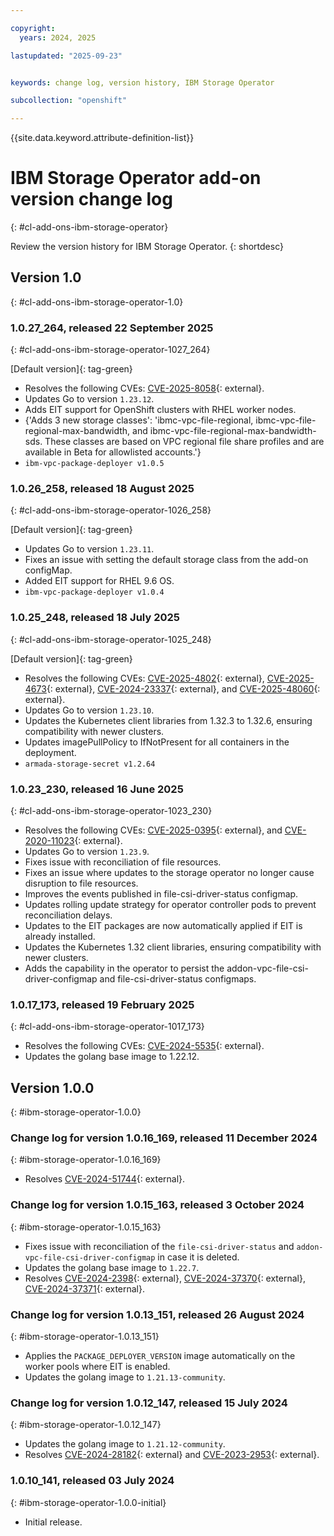 ```yaml
---

copyright:
  years: 2024, 2025

lastupdated: "2025-09-23"


keywords: change log, version history, IBM Storage Operator

subcollection: "openshift"

---
```


{{site.data.keyword.attribute-definition-list}}




# IBM Storage Operator add-on version change log
{: #cl-add-ons-ibm-storage-operator}

Review the version history for IBM Storage Operator.
{: shortdesc}



## Version 1.0
{: #cl-add-ons-ibm-storage-operator-1.0}


### 1.0.27_264, released 22 September 2025
{: #cl-add-ons-ibm-storage-operator-1027_264}

[Default version]{: tag-green}

- Resolves the following CVEs: [CVE-2025-8058](https://nvd.nist.gov/vuln/detail/CVE-2025-8058){: external}.
- Updates Go to version `1.23.12`.
- Adds EIT support for OpenShift clusters with RHEL worker nodes.
- {'Adds 3 new storage classes': 'ibmc-vpc-file-regional, ibmc-vpc-file-regional-max-bandwidth, and ibmc-vpc-file-regional-max-bandwidth-sds. These classes are based on VPC regional file share profiles and are available in Beta for allowlisted accounts.'}
- `ibm-vpc-package-deployer v1.0.5`

### 1.0.26_258, released 18 August 2025
{: #cl-add-ons-ibm-storage-operator-1026_258}

[Default version]{: tag-green}

- Updates Go to version `1.23.11`.
- Fixes an issue with setting the default storage class from the add-on configMap. 
- Added EIT support for RHEL 9.6 OS.
- `ibm-vpc-package-deployer v1.0.4`

### 1.0.25_248, released 18 July 2025
{: #cl-add-ons-ibm-storage-operator-1025_248}

[Default version]{: tag-green}

- Resolves the following CVEs: [CVE-2025-4802](https://nvd.nist.gov/vuln/detail/CVE-2025-4802){: external}, [CVE-2025-4673](https://nvd.nist.gov/vuln/detail/CVE-2025-4673){: external}, [CVE-2024-23337](https://nvd.nist.gov/vuln/detail/CVE-2024-23337){: external}, and [CVE-2025-48060](https://nvd.nist.gov/vuln/detail/CVE-2025-48060){: external}.
- Updates Go to version `1.23.10`.
- Updates the Kubernetes client libraries from 1.32.3 to 1.32.6, ensuring compatibility with newer clusters. 
- Updates imagePullPolicy to IfNotPresent for all containers in the deployment. 
- `armada-storage-secret v1.2.64`

### 1.0.23_230, released 16 June 2025
{: #cl-add-ons-ibm-storage-operator-1023_230}

- Resolves the following CVEs: [CVE-2025-0395](https://nvd.nist.gov/vuln/detail/CVE-2025-0395){: external}, and [CVE-2020-11023](https://nvd.nist.gov/vuln/detail/CVE-2020-11023){: external}.
- Updates Go to version `1.23.9`.
- Fixes issue with reconciliation of file resources. 
- Fixes an issue where updates to the storage operator no longer cause disruption to file resources. 
- Improves the events published in file-csi-driver-status configmap. 
- Updates rolling update strategy for operator controller pods to prevent reconciliation delays. 
- Updates to the EIT packages are now automatically applied if EIT is already installed. 
- Updates the Kubernetes 1.32 client libraries, ensuring compatibility with newer clusters. 
- Adds the capability in the operator to persist the addon-vpc-file-csi-driver-configmap and file-csi-driver-status configmaps.

### 1.0.17_173, released 19 February 2025
{: #cl-add-ons-ibm-storage-operator-1017_173}

- Resolves the following CVEs: [CVE-2024-5535](https://nvd.nist.gov/vuln/detail/CVE-2024-5535){: external}.
- Updates the golang base image to 1.22.12. 




## Version 1.0.0
{: #ibm-storage-operator-1.0.0}

### Change log for version 1.0.16_169, released 11 December 2024
{: #ibm-storage-operator-1.0.16_169}


- Resolves [CVE-2024-51744](https://nvd.nist.gov/vuln/detail/CVE-2024-51744){: external}.



### Change log for version 1.0.15_163, released 3 October 2024
{: #ibm-storage-operator-1.0.15_163}

- Fixes issue with reconciliation of the `file-csi-driver-status` and `addon-vpc-file-csi-driver-configmap` in case it is deleted.
- Updates the golang base image to `1.22.7`.
- Resolves [CVE-2024-2398](https://nvd.nist.gov/vuln/detail/CVE-2024-2398){: external}, [CVE-2024-37370](https://nvd.nist.gov/vuln/detail/CVE-2024-37370){: external}, [CVE-2024-37371](https://nvd.nist.gov/vuln/detail/CVE-2024-37371){: external}.


### Change log for version 1.0.13_151, released 26 August 2024
{: #ibm-storage-operator-1.0.13_151}

- Applies the `PACKAGE_DEPLOYER_VERSION` image automatically on the worker pools where EIT is enabled.
- Updates the golang image to `1.21.13-community`.


### Change log for version 1.0.12_147, released 15 July 2024
{: #ibm-storage-operator-1.0.12_147}

- Updates the golang image to `1.21.12-community`.
- Resolves [CVE-2024-28182](https://nvd.nist.gov/vuln/detail/CVE-2024-28182){: external} and [CVE-2023-2953](https://nvd.nist.gov/vuln/detail/CVE-2023-2953){: external}.


### 1.0.10_141, released 03 July 2024
{: #ibm-storage-operator-1.0.0-initial}

- Initial release.
